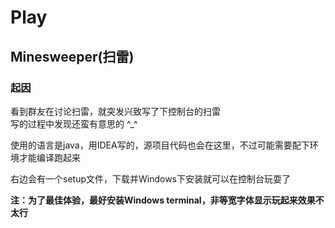 # Play

## Minesweeper(扫雷)
### 起因

看到群友在讨论扫雷，就突发兴致写了下控制台的扫雷  
写的过程中发现还蛮有意思的 ^_^

使用的语言是java，用IDEA写的，源项目代码也会在这里，不过可能需要配下环境才能编译跑起来

右边会有一个setup文件，下载并Windows下安装就可以在控制台玩耍了


**注：为了最佳体验，最好安装Windows terminal，非等宽字体显示玩起来效果不太行**
